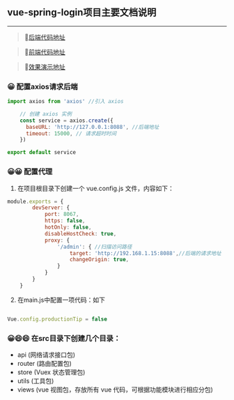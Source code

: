## vue-spring-login项目主要文档说明

---

> 👊[后端代码地址 ](https://github.com/xiaolhe/vue-login-java.git)<br>

> 👊[前端代码地址 ](https://github.com/xiaolhe/vue-login-java.git)<br>

> 👊[效果演示地址 ](https://blog.csdn.net/qq_41086359/article/details/109514918)


### 😀 配置axios请求后端 


```js
import axios from 'axios' //引入 axios

    // 创建 axios 实例
    const service = axios.create({
      baseURL: 'http://127.0.0.1:8088', //后端地址
      timeout: 15000, // 请求超时时间
    })

export default service

```


### 😀😀 配置代理

1. 在项目根目录下创建一个 vue.config.js 文件，内容如下：<br>
```js
module.exports = {
        devServer: {
            port: 8067,
            https: false,
            hotOnly: false,
            disableHostCheck: true,
            proxy: {
                '/admin': { //扫描访问路径
                    target: 'http://192.168.1.15:8088',//后端的请求地址
                    changeOrigin: true,
                }
            }
        }
    }


```

2. 在main.js中配置一项代码：如下
```js

Vue.config.productionTip = false

```


### 😀😄😄 在src目录下创建几个目录：
- api (网络请求接口包)
- router (路由配置包)
- store (Vuex 状态管理包)
- utils (工具包)
- views (vue 视图包，存放所有 vue 代码，可根据功能模块进行相应分包)
